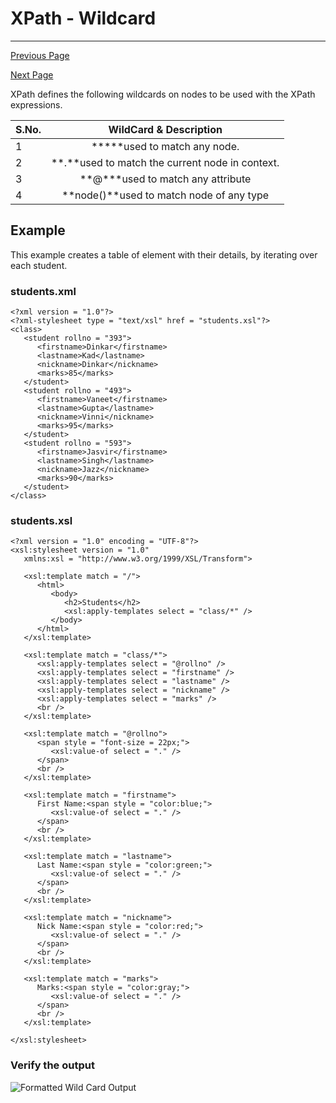# XPath - Wildcard

------



[ Previous Page](https://www.tutorialspoint.com/xpath/xpath_operators.htm)

[Next Page ](https://www.tutorialspoint.com/xpath/xpath_predicate.htm)

XPath defines the following wildcards on nodes to be used with the XPath expressions.

| S.No. |             WildCard & Description              |
| ----- | :---------------------------------------------: |
| 1     |          *****used to match any node.           |
| 2     | **.**used to match the current node in context. |
| 3     |       **@\***used to match any attribute        |
| 4     |    **node()**used to match node of any type     |

## Example

This example creates a table of <student> element with their details, by iterating over each student.

### students.xml

```
<?xml version = "1.0"?>
<?xml-stylesheet type = "text/xsl" href = "students.xsl"?>
<class>
   <student rollno = "393">
      <firstname>Dinkar</firstname>
      <lastname>Kad</lastname>
      <nickname>Dinkar</nickname>
      <marks>85</marks>
   </student>
   <student rollno = "493">
      <firstname>Vaneet</firstname>
      <lastname>Gupta</lastname>
      <nickname>Vinni</nickname>
      <marks>95</marks>
   </student>
   <student rollno = "593">
      <firstname>Jasvir</firstname>
      <lastname>Singh</lastname>
      <nickname>Jazz</nickname>
      <marks>90</marks>
   </student>
</class>
```

### students.xsl

```
<?xml version = "1.0" encoding = "UTF-8"?>
<xsl:stylesheet version = "1.0"
   xmlns:xsl = "http://www.w3.org/1999/XSL/Transform">
	
   <xsl:template match = "/">
      <html>
         <body>
            <h2>Students</h2>
            <xsl:apply-templates select = "class/*" />
         </body>
      </html>
   </xsl:template>

   <xsl:template match = "class/*">
      <xsl:apply-templates select = "@rollno" />
      <xsl:apply-templates select = "firstname" />
      <xsl:apply-templates select = "lastname" />
      <xsl:apply-templates select = "nickname" />
      <xsl:apply-templates select = "marks" />
      <br />
   </xsl:template>

   <xsl:template match = "@rollno">
      <span style = "font-size = 22px;">
         <xsl:value-of select = "." />
      </span>
      <br />
   </xsl:template>

   <xsl:template match = "firstname">
      First Name:<span style = "color:blue;">
         <xsl:value-of select = "." />
      </span>
      <br />
   </xsl:template>

   <xsl:template match = "lastname">
      Last Name:<span style = "color:green;">
         <xsl:value-of select = "." />
      </span>
      <br />
   </xsl:template>

   <xsl:template match = "nickname">
      Nick Name:<span style = "color:red;">
         <xsl:value-of select = "." />
      </span>
      <br />
   </xsl:template>

   <xsl:template match = "marks">
      Marks:<span style = "color:gray;">
         <xsl:value-of select = "." />
      </span>
      <br />
   </xsl:template>

</xsl:stylesheet>
```

### Verify the output

![Formatted Wild Card Output](https://www.tutorialspoint.com/xpath/images/xpath_students_wildcard.jpg)